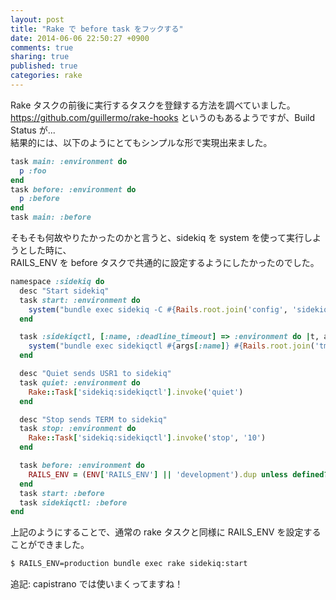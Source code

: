 ```yaml
---
layout: post
title: "Rake で before task をフックする"
date: 2014-06-06 22:50:27 +0900
comments: true
sharing: true
published: true
categories: rake
---
```


Rake タスクの前後に実行するタスクを登録する方法を調べていました。<br/>
https://github.com/guillermo/rake-hooks というのもあるようですが、Build Status が...<br/>
結果的には、以下のようにとてもシンプルな形で実現出来ました。

``` ruby
task main: :environment do
  p :foo
end
task before: :environment do
  p :before
end
task main: :before
```

そもそも何故やりたかったのかと言うと、sidekiq を system を使って実行しようとした時に、<br/>
RAILS_ENV を before タスクで共通的に設定するようにしたかったのでした。

``` ruby
namespace :sidekiq do
  desc "Start sidekiq"
  task start: :environment do
    system("bundle exec sidekiq -C #{Rails.root.join('config', 'sidekiq.yml')}")
  end

  task :sidekiqctl, [:name, :deadline_timeout] => :environment do |t, args|
    system("bundle exec sidekiqctl #{args[:name]} #{Rails.root.join('tmp', 'pids', 'sidekiq.pid')} #{args[:deadline_timeout]}")
  end

  desc "Quiet sends USR1 to sidekiq"
  task quiet: :environment do
    Rake::Task['sidekiq:sidekiqctl'].invoke('quiet')
  end

  desc "Stop sends TERM to sidekiq"
  task stop: :environment do
    Rake::Task['sidekiq:sidekiqctl'].invoke('stop', '10')
  end

  task before: :environment do
    RAILS_ENV = (ENV['RAILS_ENV'] || 'development').dup unless defined?(RAILS_ENV)
  end
  task start: :before
  task sidekiqctl: :before
end
```

上記のようにすることで、通常の rake タスクと同様に RAILS_ENV を設定することができました。
``` sh
$ RAILS_ENV=production bundle exec rake sidekiq:start
```

追記: capistrano では使いまくってますね！
